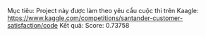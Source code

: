 Mục tiêu:
Project này được làm theo yêu cầu cuộc thi trên Kaagle: https://www.kaggle.com/competitions/santander-customer-satisfaction/code
Kết quả:
Score: 0.73758
